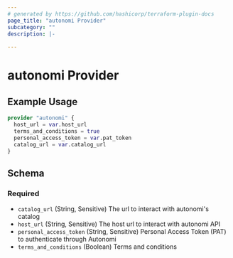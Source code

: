 ```yaml
---
# generated by https://github.com/hashicorp/terraform-plugin-docs
page_title: "autonomi Provider"
subcategory: ""
description: |-
  
---
```


# autonomi Provider



## Example Usage

```terraform
provider "autonomi" {
  host_url = var.host_url
  terms_and_conditions = true
  personal_access_token = var.pat_token
  catalog_url = var.catalog_url
}
```

<!-- schema generated by tfplugindocs -->
## Schema

### Required

- `catalog_url` (String, Sensitive) The url to interact with autonomi's catalog
- `host_url` (String, Sensitive) The host url to interact with autonomi API
- `personal_access_token` (String, Sensitive) Personal Access Token (PAT) to authenticate through Autonomi
- `terms_and_conditions` (Boolean) Terms and conditions
